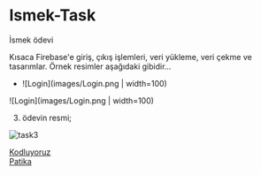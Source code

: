 # Ismek-Task
İsmek ödevi



Kısaca Firebase'e giriş, çıkış işlemleri, veri yükleme, veri çekme ve tasarımlar. Örnek resimler aşağıdaki gibidir...

  - ![Login](images/Login.png | width=100)

![Login](images/Login.png | width=100)

3. ödevin resmi;

![task3](task%203/asiankitchen/image/Screenshot%20from%202022-05-04%2012-18-49.png)

[Kodluyoruz](https://www.kodluyoruz.org/)  
[Patika](https://www.patika.dev/)
